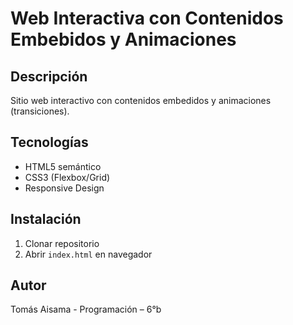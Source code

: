 # Web Interactiva con Contenidos Embebidos y Animaciones
## Descripción
Sitio web interactivo con contenidos embedidos y animaciones (transiciones).
## Tecnologías
- HTML5 semántico
- CSS3 (Flexbox/Grid)
- Responsive Design
## Instalación
1. Clonar repositorio
2. Abrir `index.html` en navegador
## Autor
Tomás Aisama - Programación – 6°b
